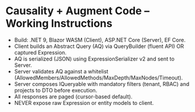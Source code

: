 # Causality + Augment Code – Working Instructions
- Build: .NET 9, Blazor WASM (Client), ASP.NET Core (Server), EF Core.
- Client builds an Abstract Query (AQ) via QueryBuilder (fluent API) OR captured Expression.
- AQ is serialized (JSON) using ExpressionSerializer v2 and sent to Server.
- Server validates AQ against a whitelist (AllowedMembers/AllowedMethods/MaxDepth/MaxNodes/Timeout).
- Server composes IQueryable with mandatory filters (tenant, RBAC) and projects to DTO before execution.
- All responses are paged (cursor-based default).
- NEVER expose raw Expression or entity models to client.
